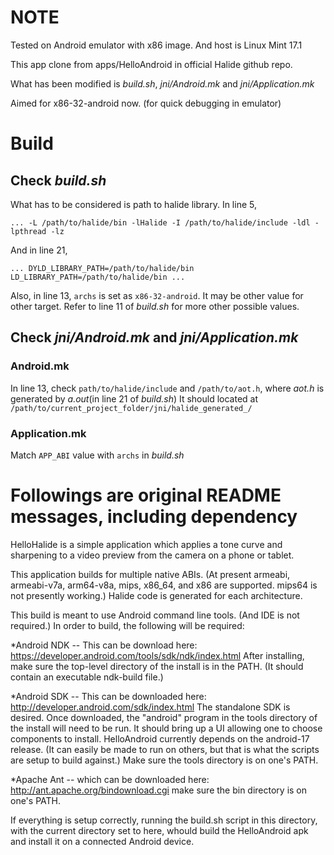 NOTE
====
Tested on Android emulator with x86 image. And host is Linux Mint 17.1

This app clone from apps/HelloAndroid in official Halide github repo.

What has been modified is _build.sh_, _jni/Android.mk_ and _jni/Application.mk_

Aimed for x86-32-android now. (for quick debugging in emulator)

Build
=====

Check *build.sh*
----------------
What has to be considered is path to halide library. In line 5,
```
... -L /path/to/halide/bin -lHalide -I /path/to/halide/include -ldl -lpthread -lz
```
And in line 21,
```
... DYLD_LIBRARY_PATH=/path/to/halide/bin LD_LIBRARY_PATH=/path/to/halide/bin ...
```

Also, in line 13, `archs` is set as `x86-32-android`. It may be other value for other target. Refer to line 11 of *build.sh* for more other possible values.

Check *jni/Android.mk* and *jni/Application.mk*
-----------------------------------------------

### Android.mk
In line 13, check `path/to/halide/include` and `/path/to/aot.h`, where *aot.h* is generated by *a.out*(in line 21 of *build.sh*) It should located at `/path/to/current_project_folder/jni/halide_generated_/`

### Application.mk
Match `APP_ABI` value with `archs` in *build.sh*


Followings are original README messages, including dependency
=============================================================

HelloHalide is a simple application which applies a tone curve and
sharpening to a video preview from the camera on a phone or tablet.

This application builds for multiple native ABIs. (At present armeabi,
armeabi-v7a, arm64-v8a, mips, x86_64, and x86 are supported. mips64 is
not presently working.) Halide code is generated for each architecture.

This build is meant to use Android command line tools. (And IDE is not
required.) In order to build, the following will be required:

*Android NDK -- This can be download here:
    https://developer.android.com/tools/sdk/ndk/index.html
After installing, make sure the top-level directory of the install is
in the PATH. (It should contain an executable ndk-build file.)

*Android SDK -- This can be downloaded here:
    http://developer.android.com/sdk/index.html
The standalone SDK is desired. Once downloaded, the "android" program
in the tools directory of the install will need to be run. It should
bring up a UI allowing one to choose components to
install. HelloAndroid currently depends on the android-17 release. (It
can easily be made to run on others, but that is what the scripts are
setup to build against.) Make sure the tools directory is on one's
PATH.

*Apache Ant -- which can be downloaded here:
    http://ant.apache.org/bindownload.cgi
make sure the bin directory is on one's PATH.

If everything is setup correctly, running the build.sh script in this
directory, with the current directory set to here, whould build the
HelloAndroid apk and install it on a connected Android device.
